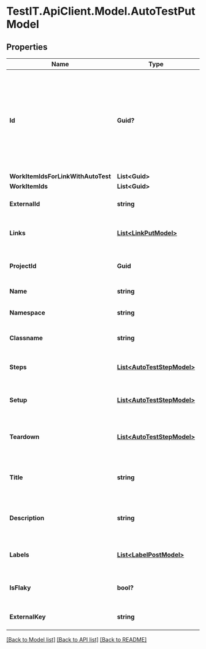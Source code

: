 # TestIT.ApiClient.Model.AutoTestPutModel

## Properties

Name | Type | Description | Notes
------------ | ------------- | ------------- | -------------
**Id** | **Guid?** | Used for search autotest. If value is null or equals Guid mask filled with zeros, search will be executed using ExternalId | [optional] 
**WorkItemIdsForLinkWithAutoTest** | **List&lt;Guid&gt;** |  | [optional] 
**WorkItemIds** | **List&lt;Guid&gt;** |  | [optional] 
**ExternalId** | **string** | External ID of the autotest | 
**Links** | [**List&lt;LinkPutModel&gt;**](LinkPutModel.md) | Collection of the autotest links | [optional] 
**ProjectId** | **Guid** | Unique ID of the autotest project | 
**Name** | **string** | Name of the autotest | 
**Namespace** | **string** | Name of the autotest namespace | [optional] 
**Classname** | **string** | Name of the autotest class | [optional] 
**Steps** | [**List&lt;AutoTestStepModel&gt;**](AutoTestStepModel.md) | Collection of the autotest steps | [optional] 
**Setup** | [**List&lt;AutoTestStepModel&gt;**](AutoTestStepModel.md) | Collection of the autotest setup steps | [optional] 
**Teardown** | [**List&lt;AutoTestStepModel&gt;**](AutoTestStepModel.md) | Collection of the autotest teardown steps | [optional] 
**Title** | **string** | Name of the autotest in autotest&#39;s card | [optional] 
**Description** | **string** | Description of the autotest in autotest&#39;s card | [optional] 
**Labels** | [**List&lt;LabelPostModel&gt;**](LabelPostModel.md) | Collection of the autotest labels | [optional] 
**IsFlaky** | **bool?** | Indicates if the autotest is marked as flaky | [optional] 
**ExternalKey** | **string** | External key of the autotest | [optional] 

[[Back to Model list]](../README.md#documentation-for-models) [[Back to API list]](../README.md#documentation-for-api-endpoints) [[Back to README]](../README.md)

